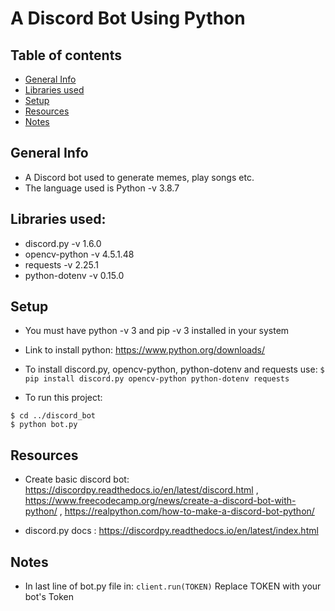 # A Discord Bot Using Python

## Table of contents
* [General Info](#gen-info)
* [Libraries used](#libs-used)
* [Setup](#setup)
* [Resources](#resources)
* [Notes](#notes)

## General Info
* A Discord bot used to generate memes, play songs etc.
* The language used is Python -v 3.8.7

## Libraries used:
* discord.py -v 1.6.0 
* opencv-python -v 4.5.1.48
* requests -v 2.25.1
* python-dotenv -v 0.15.0

## Setup
* You must have python -v 3 and pip -v 3 installed in your system
* Link to install python: https://www.python.org/downloads/

* To install discord.py, opencv-python, python-dotenv and requests use: ``` $ pip install discord.py opencv-python python-dotenv requests ```

* To run this project:
```
$ cd ../discord_bot
$ python bot.py
```

## Resources
* Create basic discord bot: https://discordpy.readthedocs.io/en/latest/discord.html , https://www.freecodecamp.org/news/create-a-discord-bot-with-python/ , https://realpython.com/how-to-make-a-discord-bot-python/

* discord.py docs : https://discordpy.readthedocs.io/en/latest/index.html


## Notes
* In last line of bot.py file in:
``` client.run(TOKEN) ```
  Replace TOKEN with your bot's Token
